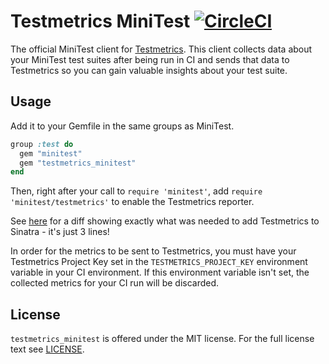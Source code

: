 # Testmetrics MiniTest [![CircleCI](https://circleci.com/gh/Testmetrics/testmetrics_minitest.svg?style=svg)](https://circleci.com/gh/Testmetrics/testmetrics_minitest)

The official MiniTest client for [Testmetrics](https://www.testmetrics.app). This client collects data
about your MiniTest test suites after being run in CI and sends that data to
Testmetrics so you can gain valuable insights about your test suite.

## Usage

Add it to your Gemfile in the same groups as MiniTest.

```ruby
group :test do
  gem "minitest"
  gem "testmetrics_minitest"
end
```

Then, right after your call to `require 'minitest'`, add
`require 'minitest/testmetrics'` to enable the Testmetrics reporter.

See [here](https://github.com/devonestes/sinatra/commit/6b5229d79f01c8f5ffb3ae2263c62b70d19da024) for a diff showing
exactly what was needed to add Testmetrics to Sinatra - it's just 3 lines!

In order for the metrics to be sent to Testmetrics, you must have your
Testmetrics Project Key set in the `TESTMETRICS_PROJECT_KEY` environment
variable in your CI environment. If this environment variable isn't set, the
collected metrics for your CI run will be discarded.

## License

`testmetrics_minitest` is offered under the MIT license. For the full license
text see [LICENSE](https://github.com/testmetrics/testmetrics_minitest/blob/master/LICENSE).
